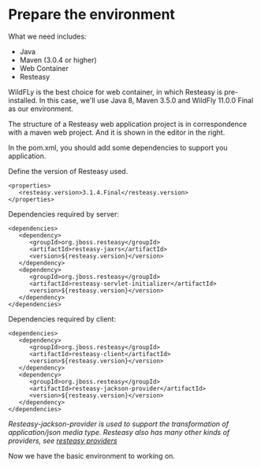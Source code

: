 # Prepare the environment

What we need includes: 
* Java
* Maven (3.0.4 or higher)
* Web Container
* Resteasy


WildFLy is the best choice for web container, in which Resteasy is pre-installed. In this case, we'll use Java 8, Maven 3.5.0 and WildFly 11.0.0 Final as our environment.


The structure of a Resteasy web application project is in correspondence with a maven web project. And it is shown in the editor in the right.


In the pom.xml, you should add some dependencies to support you application.


Define the version of Resteasy used.
```
<properties>
   <resteasy.version>3.1.4.Final</resteasy.version>
</properties>
```



Dependencies required by server:
```
<dependencies>
   <dependency>
      <groupId>org.jboss.resteasy</groupId>
      <artifactId>resteasy-jaxrs</artifactId>
      <version>${resteasy.version}</version>
   </dependency>
   <dependency>
      <groupId>org.jboss.resteasy</groupId>
      <artifactId>resteasy-servlet-initializer</artifactId>
      <version>${resteasy.version}</version>
   </dependency>
</dependencies>
```


Dependencies required by client:
```
<dependencies>
   <dependency>
      <groupId>org.jboss.resteasy</groupId>
      <artifactId>resteasy-client</artifactId>
      <version>${resteasy.version}</version>
   </dependency>
   <dependency>
      <groupId>org.jboss.resteasy</groupId>
      <artifactId>resteasy-jackson-provider</artifactId>
      <version>${resteasy.version}</version>
   </dependency>
</dependencies>
```
*Resteasy-jackson-provider is used to support the transformation of application/json media type. Resteasy also has many other kinds of providers, see [resteasy providers](https://mvnrepository.com/search?q=resteasy+provider)*


Now we have the basic environment to working on.
